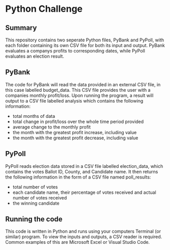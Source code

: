 # Python Challenge
## Summary
This repository contains two seperate Python files, PyBank and PyPoll, with each folder containing its own CSV file for both its input and output.
PyBank evaluates a companys profits to corresponding dates, while PyPoll evaluates an election result.

## PyBank
The code for PyBank will read the data provided in an external CSV file, in this case labelled budget_data. This CSV file provides the user with a companies monthly profit/loss. Upon running the program, a result will output to a CSV file labelled analysis which contains the following information:
* total months of data
* total change in profit/loss over the whole time period provided
* average change to the monthly profit
* the month with the greatest profit increase, including value
* the month with the greatest profit decrease, including value

## PyPoll
PyPoll reads election data stored in a CSV file labelled election_data, which contains the votes Ballot ID, County, and Candidate name. It then returns the following information in the form of a CSV file named poll_results:
* total number of votes
* each candidate name, their percentage of votes received and actual number of votes received
* the winning candidate

## Running the code
This code is written in Python and runs using your computers Terminal (or similar) program. To view the inputs and outputs, a CSV reader is required. Common examples of this are Microsoft Excel or Visual Studio Code. 

